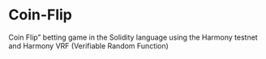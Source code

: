 # Coin-Flip
Coin Flip” betting game in the Solidity language using the Harmony testnet and Harmony VRF (Verifiable Random Function)
